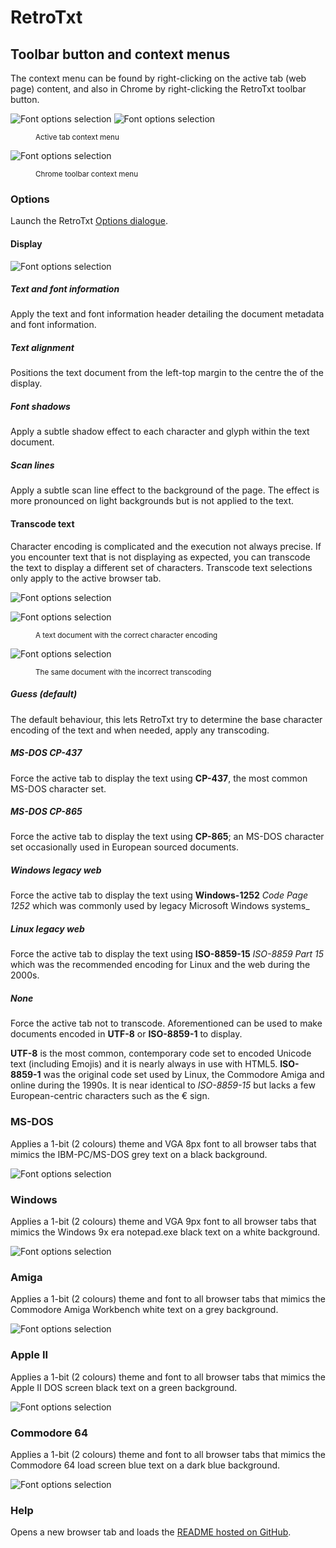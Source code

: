 # RetroTxt
##  Toolbar button and context menus

The context menu can be found by right-clicking on the active tab (web page) content, and also in Chrome by right-clicking the RetroTxt toolbar button.

![Font options selection](assets/menu_base.png)
![Font options selection](assets/menu.png)

<small><figure>Active tab context menu</figure></small>

![Font options selection](assets/retrotxt_toolbar_menu.png)

<small><figure>Chrome toolbar context menu</figure></small>

### Options
Launch the RetroTxt [Options dialogue](options.md).

#### Display

![Font options selection](assets/menu_display.png)

##### Text and font information

Apply the text and font information header detailing the document metadata and font information.

##### Text alignment

Positions the text document from the left-top margin to the centre the of the display.

##### Font shadows

Apply a subtle shadow effect to each character and glyph within the text document.

##### Scan lines

Apply a subtle scan line effect to the background of the page. The effect is more pronounced on light backgrounds but is not applied to the text.

#### Transcode text

Character encoding is complicated and the execution not always precise. If you encounter text that is not displaying as expected, you can transcode the text to display a different set of characters. Transcode text selections only apply to the active browser tab.

![Font options selection](assets/menu_transcode_text.png)

![Font options selection](assets/text_transcode_ok.png)

<small><figure>A text document with the correct character encoding</figure></small>

![Font options selection](assets/text_transcode_x.png)

<small><figure>The same document with the incorrect transcoding</figure></small>

##### Guess (default)

The default behaviour, this lets RetroTxt try to determine the base character encoding of the text and when needed, apply any transcoding.

##### MS-DOS CP-437

Force the active tab to display the text using **CP-437**, the most common MS-DOS character set.

##### MS-DOS CP-865

Force the active tab to display the text using **CP-865**; an MS-DOS character set occasionally used in European sourced documents.

##### Windows legacy web

Force the active tab to display the text using **Windows-1252** _Code Page 1252_ which was commonly used by legacy Microsoft Windows systems_

##### Linux legacy web

Force the active tab to display the text using **ISO-8859-15** _ISO-8859 Part 15_ which was the recommended encoding for Linux and the web during the 2000s.

##### None

Force the active tab not to transcode. Aforementioned can be used to make documents encoded in **UTF-8** or **ISO-8859-1** to display.

**UTF-8** is the most common, contemporary code set to encoded Unicode text (including Emojis) and it is nearly always in use with HTML5. **ISO-8859-1** was the original code set used by Linux, the Commodore Amiga and online during the 1990s. It is near identical to _ISO-8859-15_ but lacks a few European-centric characters such as the € sign.

### MS-DOS

Applies a 1-bit (2 colours) theme and VGA 8px font to all browser tabs that mimics the IBM-PC/MS-DOS grey text on a black background.

![Font options selection](assets/theme_ms-dos.png)

### Windows

Applies a 1-bit (2 colours) theme and VGA 9px font to all browser tabs that mimics the Windows 9x era notepad.exe black text on a white background.

![Font options selection](assets/theme_windows.png)

### Amiga

Applies a 1-bit (2 colours) theme and font to all browser tabs that mimics the Commodore Amiga Workbench white text on a grey background.

![Font options selection](assets/theme_amiga.png)

### Apple II

Applies a 1-bit (2 colours) theme and font to all browser tabs that mimics the Apple II DOS screen black text on a green background.

![Font options selection](assets/theme_appleii.png)

### Commodore 64

Applies a 1-bit (2 colours) theme and font to all browser tabs that mimics the Commodore 64 load screen blue text on a dark blue background.

![Font options selection](assets/theme_c64.png)

### Help

Opens a new browser tab and loads the [README hosted on GitHub](https://github.com/bengarrett/RetroTxt/blob/master/README.md).
